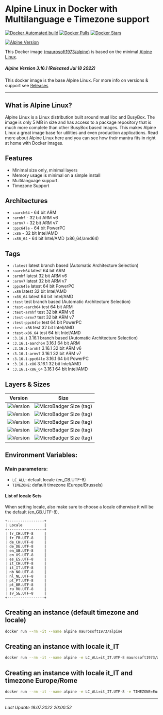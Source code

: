 # Alpine Linux in Docker with Multilanguage e Timezone support

[![Docker Automated build](https://img.shields.io/docker/automated/maurosoft1973/alpine.svg?style=for-the-badge&logo=docker)](https://hub.docker.com/r/maurosoft1973/alpine/)
[![Docker Pulls](https://img.shields.io/docker/pulls/maurosoft1973/alpine.svg?style=for-the-badge&logo=docker)](https://hub.docker.com/r/maurosoft1973/alpine/)
[![Docker Stars](https://img.shields.io/docker/stars/maurosoft1973/alpine.svg?style=for-the-badge&logo=docker)](https://hub.docker.com/r/maurosoft1973/alpine/)

[![Alpine Version](https://img.shields.io/badge/Alpine%20version-v3.16.1-green.svg?style=for-the-badge)](https://alpinelinux.org/)

This Docker image [(maurosoft1973/alpine)](https://hub.docker.com/r/maurosoft1973/alpine/) is based on the minimal [Alpine Linux](https://alpinelinux.org/).

##### Alpine Version 3.16.1 (Released Jul 18 2022)

This docker image is the base Alpine Linux. For more info on versions & support see [Releases](https://wiki.alpinelinux.org/wiki/Alpine_Linux:Releases)

----

## What is Alpine Linux?
Alpine Linux is a Linux distribution built around musl libc and BusyBox. The image is only 5 MB in size and has access to a package repository that is much more complete than other BusyBox based images. This makes Alpine Linux a great image base for utilities and even production applications. Read more about Alpine Linux here and you can see how their mantra fits in right at home with Docker images.

## Features

* Minimal size only, minimal layers
* Memory usage is minimal on a simple install
* Multilanguage support.
* Timezone Support

## Architectures

* ```:aarch64``` - 64 bit ARM
* ```:armhf```   - 32 bit ARM v6
* ```:armv7```   - 32 bit ARM v7
* ```:ppc64le``` - 64 bit PowerPC
* ```:x86```     - 32 bit Intel/AMD
* ```:x86_64```  - 64 bit Intel/AMD (x86_64/amd64)

## Tags

* ```:latest```         latest branch based (Automatic Architecture Selection)
* ```:aarch64```        latest 64 bit ARM
* ```:armhf```          latest 32 bit ARM v6
* ```:armv7```          latest 32 bit ARM v7
* ```:ppc64le```        latest 64 bit PowerPC
* ```:x86```            latest 32 bit Intel/AMD
* ```:x86_64```         latest 64 bit Intel/AMD
* ```:test```           test branch based (Automatic Architecture Selection)
* ```:test-aarch64```   test 64 bit ARM
* ```:test-armhf```     test 32 bit ARM v6
* ```:test-armv7```     test 32 bit ARM v7
* ```:test-ppc64le```   test 64 bit PowerPC
* ```:test-x86```       test 32 bit Intel/AMD
* ```:test-x86_64```    test 64 bit Intel/AMD
* ```:3.16.1``` 3.16.1 branch based (Automatic Architecture Selection)
* ```:3.16.1-aarch64```   3.16.1 64 bit ARM
* ```:3.16.1-armhf```     3.16.1 32 bit ARM v6
* ```:3.16.1-armv7```     3.16.1 32 bit ARM v7
* ```:3.16.1-ppc64le```   3.16.1 64 bit PowerPC
* ```:3.16.1-x86```       3.16.1 32 bit Intel/AMD
* ```:3.16.1-x86_64```    3.16.1 64 bit Intel/AMD


## Layers & Sizes
| Version                                                                               | Size                                                                                                                 |
|---------------------------------------------------------------------------------------|----------------------------------------------------------------------------------------------------------------------|
| ![Version](https://img.shields.io/badge/version-amd64-blue.svg?style=for-the-badge)   | ![MicroBadger Size (tag)](https://img.shields.io/docker/image-size/maurosoft1973/alpine/latest?style=for-the-badge)  |
| ![Version](https://img.shields.io/badge/version-armv6-blue.svg?style=for-the-badge)   | ![MicroBadger Size (tag)](https://img.shields.io/docker/image-size/maurosoft1973/alpine/armhf?style=for-the-badge)   |
| ![Version](https://img.shields.io/badge/version-armv7-blue.svg?style=for-the-badge)   | ![MicroBadger Size (tag)](https://img.shields.io/docker/image-size/maurosoft1973/alpine/armv7?style=for-the-badge)   |
| ![Version](https://img.shields.io/badge/version-ppc64le-blue.svg?style=for-the-badge) | ![MicroBadger Size (tag)](https://img.shields.io/docker/image-size/maurosoft1973/alpine/ppc64le?style=for-the-badge) |
| ![Version](https://img.shields.io/badge/version-x86-blue.svg?style=for-the-badge)     | ![MicroBadger Size (tag)](https://img.shields.io/docker/image-size/maurosoft1973/alpine/x86?style=for-the-badge)     |


## Environment Variables:

### Main parameters:
* `LC_ALL`: default locale (en_GB.UTF-8)
* `TIMEZONE`: default timezone (Europe/Brussels)

#### List of locale Sets

When setting locale, also make sure to choose a locale otherwise it will be the default (en_GB.UTF-8).

```
+-----------------+
| Locale          |
+-----------------+
| fr_CH.UTF-8     |
| fr_FR.UTF-8     |
| de_CH.UTF-8     |
| de_DE.UTF-8     |
| en_GB.UTF-8     |
| en_US.UTF-8     |
| es_ES.UTF-8     |
| it_CH.UTF-8     |
| it_IT.UTF-8     |
| nb_NO.UTF-8     |
| nl_NL.UTF-8     |
| pt_PT.UTF-8     |
| pt_BR.UTF-8     |
| ru_RU.UTF-8     |
| sv_SE.UTF-8     |
+-----------------+
```

## Creating an instance (default timezone and locale)

```bash
docker run --rm -it --name alpine maurosoft1973/alpine
```

## Creating an instance with locale it_IT

```bash
docker run --rm -it --name alpine -e LC_ALL=it_IT.UTF-8 maurosoft1973/alpine
```

## Creating an instance with locale it_IT and timezone Europe/Rome

```bash
docker run --rm -it --name alpine -e LC_ALL=it_IT.UTF-8 -e TIMEZONE=Europe/Rome maurosoft1973/alpine
```

***
###### Last Update 18.07.2022 20:00:52
